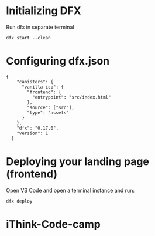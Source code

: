 # Initializing DFX

Run dfx in separate terminal

```
dfx start --clean
```

# Configuring dfx.json

```
{
    "canisters": {
      "vanilla-icp": {
        "frontend": {
          "entrypoint": "src/index.html"
        },
        "source": ["src"],
        "type": "assets"
      }
    },
    "dfx": "0.17.0",
    "version": 1
  }
```

# Deploying your landing page (frontend)

Open VS Code and open a terminal instance and run:

```
dfx deploy
```
# iThink-Code-camp
